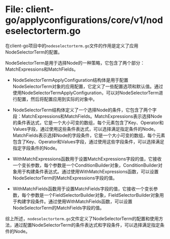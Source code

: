 # File: client-go/applyconfigurations/core/v1/nodeselectorterm.go

在client-go项目中的`nodeselectorterm.go`文件的作用是定义了应用NodeSelectorTerm的配置。

NodeSelectorTerm是用于选择Node的一种策略，它包含了两个部分：MatchExpressions和MatchFields。

- NodeSelectorTermApplyConfiguration结构体是用于配置NodeSelectorTerm对象的应用配置，它定义了一些配置选项和默认值。通过使用NodeSelectorTermApplyConfiguration，可以对NodeSelectorTerm进行配置，然后将配置应用到实际的对象中。

- NodeSelectorTerm结构体定义了一个选择Node的条件，它包含了两个字段：MatchExpressions和MatchFields。MatchExpressions表示选择Node的条件表达式，它是一个大小可变的数组，每个元素包含了Key、Operator和Values字段，通过使用这些条件表达式，可以选择满足指定条件的Node。MatchFields表示选择Node的字段条件，它是一个大小可变的数组，每个元素包含了Key、Operator和Values字段，通过使用这些字段条件，可以选择满足指定字段条件的Node。

- WithMatchExpressions函数用于设置MatchExpressions字段的值，它接收一个变长参数，每个参数是一个ConditionBuilder对象，ConditionBuilder对象用于构建条件表达式。通过使用WithMatchExpressions函数，可以设置NodeSelectorTerm的MatchExpressions字段的值。

- WithMatchFields函数用于设置MatchFields字段的值，它接收一个变长参数，每个参数是一个FieldSelectorBuilder对象，FieldSelectorBuilder对象用于构建字段条件。通过使用WithMatchFields函数，可以设置NodeSelectorTerm的MatchFields字段的值。

综上所述，`nodeselectorterm.go`文件定义了NodeSelectorTerm的配置和使用方法，通过配置NodeSelectorTerm的条件表达式和字段条件，可以选择满足指定条件的Node。

